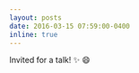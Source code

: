 ```yaml
---
layout: posts
date: 2016-03-15 07:59:00-0400
inline: true
---
```


Invited for a talk! :sparkles: :smile:
